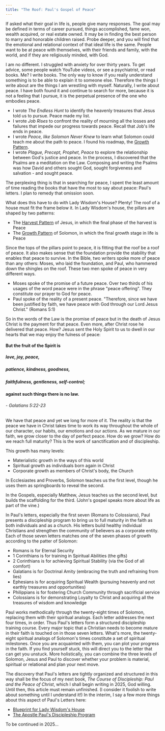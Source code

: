 ```yaml
---
title: "The Roof: Paul's Gospel of Peace"
---
```

If asked what their goal in life is, people give many responses. The goal may be defined in terms of career pursued, 
things accomplished, fame won, wealth acquired, or real estate owned. It may be in finding the best person to marry and
honorable children raised. Probe deeper, and you will find that the emotional and relational context
of that ideal life is the same. People want to be at peace with themselves, with their friends and family, with the world, 
and if they are religiously minded, with God.

I am no different. I struggled with anxiety for over thirty years. To get advice, some people watch YouTube videos, 
or see a psychiatrist, or read books. Me? I write books. The only way to know if you really understand something 
is to be able to explain it to someone else. Therefore the things
I write about are the things I am wrestling with myself. Naturally, I write about peace.
I have both found it and continue to search for more, because it is not a feeling that I pursue, 
it is the perpetual presence of the one who embodies peace.

  - I wrote *The Endless Hunt* to identify the heavenly treasures that Jesus told us to pursue. Peace made my list.
  - I wrote *Job Rises* to confront the reality of mourning all the losses and failures that impede our progress towards peace. Recall that Job's life ends in peace.
  - I wrote *Peace, like Solomon Never Knew* to learn what Solomon could teach me about the path to peace. I found his roadmap, the [Growth Pattern](./growth-pattern.html).
  - I wrote *Plague, Precept, Prophet, Peace* to explore the relationship between God's justice and peace. In the process, I discovered that the Psalms are a meditation on the Law. Composing and writing the Psalms was how David and others sought God, sought forgiveness and salvation - and sought peace.

The perplexing thing is that in searching for peace, I spent the least amount of time reading the books that have the most 
to say about peace: Paul's letters. I plan to remedy that omission soon.

What does this have to do with Lady Wisdom's House? Plenty! The roof of a house must fit the frame below it. 
In Lady Wisdom's house, the pillars are shaped by two patterns:

  - The [Harvest Pattern](./harvest-pattern.html) of Jesus, in which the final phase of the harvest is Peace
  - The [Growth Pattern](./growth-pattern.html) of Solomon, in which the final growth stage in life is Peace

Since the tops of the pillars point to peace, it is fitting that the roof be a roof of peace.
It also makes sense that the foundation provide the stability that enables that peace to survive.
In the Bible, two writers spoke more of peace than any others: Moses, who laid the foundation, 
and Paul, who hammered down the shingles on the roof. These two men spoke of peace in very different ways.

  - Moses spoke of the promise of a future peace. Over two thirds of his usages of the word peace were in the phrase "peace offering". They constitute our prayer to God for peace.
  - Paul spoke of the reality of a present peace. "Therefore, since we have been justified by faith, we have peace with God through our Lord Jesus Christ." (Romans 5:1)

So in the words of the Law is the promise of peace but in the death of Jesus Christ is the payment for that peace.
Even more, after Christ rose he delivered that peace. How? Jesus sent the Holy Spirit to us to dwell in our hearts 
that we may enjoy the fulness of peace:

#### But the fruit of the Spirit is
##### love, joy, **peace**, 
##### patience, kindness, goodness, 
##### faithfulness, gentleness, self-control; 
#### against such things there is no law.
###### - Galatians 5:22-23 

We have that peace and yet we long for more of it. The reality is that the peace we have in Christ takes time to work its way 
throughout the whole of our character, our habits, our emotions and our actions. As we mature in our faith, we grow closer to 
the day of perfect peace. How do we grow? How do we reach full maturity? This is the work of sanctification and of discipleship.

This growth has many levels:

  - Materialistic growth in the ways of this world
  - Spiritual growth as individuals born again in Christ
  - Corporate growth as members of Christ's body, the Church

In Ecclesiastes and Proverbs, Solomon teaches us the first level, though he uses them as springboards to reveal the second.

In the Gospels, especially Matthew, Jesus teaches us the second level, but builds the scaffolding for the third. 
(John's gospel speaks more about life as part of the vine.)

In Paul's letters, especially the first seven (Romans to Colossians), Paul presents a discipleship program to bring us to 
full maturity in the faith as both individuals and as a church. His letters build healthy individual Christians and strengthen
the community of believers as a corporate entity. Each of those seven letters matches one of the seven phases of growth
according to the patter of Solomon:

  - Romans is for Eternal Security
  - 1 Corinthians is for training in Spiritual Abilities (the gifts)
  - 2 Corinthians is for achieving Spiritual Stability (via the God of all comfort)
  - Galatians is for Doctrinal Amity (embracing the truth and refraining from lies)
  - Ephesians is for acquiring Spiritual Wealth (pursuing heavenly and not earthly treasures and opportunities)
  - Philippians is for fostering Church Community through sacrificial service
  - Colossians is for demonstrating Loyalty to Christ and acquiring all the treasures of wisdom and knowledge

Paul works methodically through the twenty-eight times of Solomon, replacing them with their spiritual analogs.
Each letter addresses the next four times, in order. Thus Paul's letters form a structured discipleship training course.
Every major topic that a Christian needs to become mature in their faith is touched on in those seven letters.
What's more, the twenty-eight spiritual analogs of Solomon's times constitute a set of spiritual milestones.
Once you are acquainted with them, you can plot your progress in the faith. If you find yourself stuck, this
will direct you to the letter that can get you unstuck. More holistically, you can combine the three levels 
of Solomon, Jesus and Paul to discover whether your problem is material, spiritual or relational and plan your next move.

The discovery that Paul's letters are tightly organized and structured in this way shall be the focus of my next book,
*The Course of Discipleship: Paul and the Peace of Christ*, which I shall begin writing in 2025, God willing. Until then, this article
must remain unfinished. (I consider it foolish to write about something until I understand it!)
In the interim, I say a few more things about this aspect of Paul's Letters here:

  - [Blueprint for Lady Wisdom's House](./blueprint.html)
  - [The Apostle Paul's Discipleship Program](./pauls-discipleship-program.html)

To be continued in 2025...
